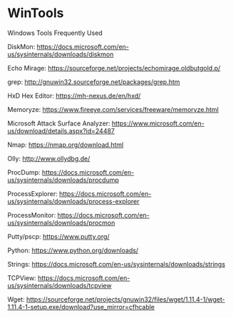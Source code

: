 # WinTools
Windows Tools Frequently Used

DiskMon: https://docs.microsoft.com/en-us/sysinternals/downloads/diskmon

Echo Mirage: https://sourceforge.net/projects/echomirage.oldbutgold.p/

grep: http://gnuwin32.sourceforge.net/packages/grep.htm

HxD Hex Editor: https://mh-nexus.de/en/hxd/

Memoryze: https://www.fireeye.com/services/freeware/memoryze.html

Microsoft Attack Surface Analyzer: https://www.microsoft.com/en-us/download/details.aspx?id=24487

Nmap: https://nmap.org/download.html

Olly: http://www.ollydbg.de/

ProcDump: https://docs.microsoft.com/en-us/sysinternals/downloads/procdump

ProcessExplorer: https://docs.microsoft.com/en-us/sysinternals/downloads/process-explorer

ProcessMonitor: https://docs.microsoft.com/en-us/sysinternals/downloads/procmon

Putty/pscp: https://www.putty.org/

Python: https://www.python.org/downloads/

Strings: https://docs.microsoft.com/en-us/sysinternals/downloads/strings

TCPView: https://docs.microsoft.com/en-us/sysinternals/downloads/tcpview

Wget: https://sourceforge.net/projects/gnuwin32/files/wget/1.11.4-1/wget-1.11.4-1-setup.exe/download?use_mirror=cfhcable
